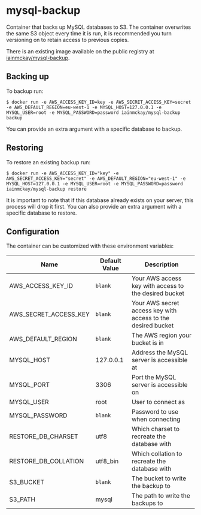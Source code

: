 # mysql-backup

Container that backs up MySQL databases to S3. The container overwrites the same S3 object every time it is run, it is recommended you turn
versioning on to retain access to previous copies.

There is an existing image available on the public registry at [iainmckay/mysql-backup](https://registry.hub.docker.com/u/iainmckay/mysql-backup/).

## Backing up

To backup run:

    $ docker run -e AWS_ACCESS_KEY_ID=key -e AWS_SECRET_ACCESS_KEY=secret -e AWS_DEFAULT_REGION=eu-west-1 -e MYSQL_HOST=127.0.0.1 -e MYSQL_USER=root -e MYSQL_PASSWORD=password iainmckay/mysql-backup backup

You can provide an extra argument with a specific database to backup.

## Restoring

To restore an existing backup run:

    $ docker run -e AWS_ACCESS_KEY_ID="key" -e AWS_SECRET_ACCESS_KEY="secret" -e AWS_DEFAULT_REGION="eu-west-1" -e MYSQL_HOST=127.0.0.1 -e MYSQL_USER=root -e MYSQL_PASSWORD=password iainmckay/mysql-backup restore

It is important to note that if this database already exists on your server, this process will drop it first. You can also provide an extra argument with a specific database to restore.

## Configuration 

The container can be customized with these environment variables:

Name | Default Value | Description
--- | --- | ---
AWS_ACCESS_KEY_ID | `blank` | Your AWS access key with access to the desired bucket
AWS_SECRET_ACCESS_KEY | `blank` | Your AWS secret access key with access to the desired bucket
AWS_DEFAULT_REGION | `blank` | The AWS region your bucket is in
MYSQL_HOST | 127.0.0.1 | Address the MySQL server is accessible at
MYSQL_PORT | 3306 | Port the MySQL server is accessible on
MYSQL_USER | root | User to connect as
MYSQL_PASSWORD | `blank` | Password to use when connecting
RESTORE_DB_CHARSET | utf8 | Which charset to recreate the database with
RESTORE_DB_COLLATION | utf8_bin | Which collation to recreate the database with
S3_BUCKET | `blank` | The bucket to write the backup to
S3_PATH | mysql | The path to write the backups to
